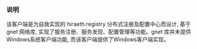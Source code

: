 ### 说明
该客户端是为自我实现的 hiraeth.registry 分布式注册及配置中心而设计, 基于 gnet  网络库, 实现了服务注册、服务发现、配置管理等功能。gnet 库并未提供Windows系统客户端功能, 而该客户端提供了Windows客户端实现。